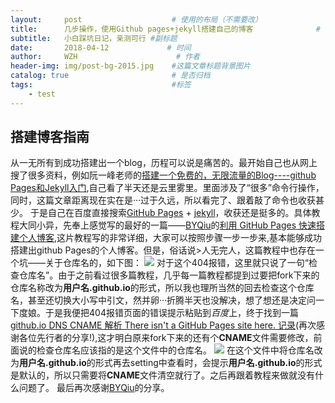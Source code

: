 ```yaml
---
layout:     post                    # 使用的布局（不需要改）
title:      几步操作，使用Github pages+jekyll搭建自己的博客              # 标题 
subtitle:   小白踩坑日记，亲测可行 #副标题
date:       2018-04-12             # 时间
author:     WZH                      # 作者
header-img: img/post-bg-2015.jpg    #这篇文章标题背景图片
catalog: true                       # 是否归档
tags:                               #标签
    - test
---
```


## 搭建博客指南
从一无所有到成功搭建出一个blog，历程可以说是痛苦的。最开始自己也从网上搜了很多资料，例如阮一峰老师的[搭建一个免费的，无限流量的Blog----github Pages和Jekyll入门](http://www.ruanyifeng.com/blog/2012/08/blogging_with_jekyll.html),自己看了半天还是云里雾里。里面涉及了“很多”命令行操作，同时，这篇文章距离现在实在是···过于久远，所以看完了、跟着敲了命令也收获甚少。
于是自己在百度直接搜索[GitHub Pages](https://pages.github.com/) + [jekyll](http://jekyll.com.cn/)，收获还是挺多的。具体教程大同小异，先奉上感觉写的最好的一篇——[BYQiu](http://qiubaiying.top/)的[利用 GitHub Pages 快速搭建个人博客](https://www.jianshu.com/p/e68fba58f75c),这片教程写的非常详细，大家可以按照步骤一步一步来,基本能够成功搭建出github Pages的个人博客。但是，俗话说>人无完人，这篇教程中也存在一个坑——关于仓库名的，如下图：
![](https://cl.ly/22242t2K1z3Y)
对于这个404报错，这里就只说了一句“检查仓库名”。由于之前看过很多篇教程，几乎每一篇教程都提到过要把fork下来的仓库名称改为**用户名.github.io**的形式，所以我也理所当然的回去检查这个仓库名，甚至还切换大小写中引文，然并卵···折腾半天也没解决，想了想还是决定问一下度娘。于是我便把404报错页面的错误提示粘贴到*百度*上，终于找到一篇[github.io DNS CNAME 解析 There isn't a GitHub Pages site here. 记录](https://blog.csdn.net/aloh_a/article/details/78963998)(再次感谢各位先行者的分享!),这才明白原来fork下来的还有个**CNAME**文件需要修改，前面说的检查仓库名应该指的是这个文件中的仓库名。
![](https://cl.ly/302n1k0C1C3W)
在这个文件中将仓库名改为**用户名.github.io**的形式再去setting中查看时，会提示**用户名.github.io**的形式是默认的，所以只需要将**CNAME**文件清空就行了。之后再跟着教程来做就没有什么问题了。
最后再次感谢[BYQiu](http://qiubaiying.top/)的分享。




